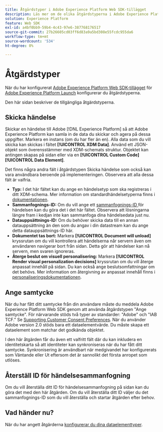 ```yaml
---
title: Åtgärdstyper i Adobe Experience Platform Web SDK-tillägget
description: Läs mer om de olika åtgärdstyperna i Adobe Experience Platform Web SDK-tillägget i Adobe Experience Platform Launch.
solution: Experience Platform
feature: Web SDK
exl-id: a4bf0bb9-59b4-4c43-97e6-387768176517
source-git-commit: 27b26605cd03ff6d83a9a5bd308e55fcdc955da6
workflow-type: tm+mt
source-wordcount: '534'
ht-degree: 0%

---
```


# Åtgärdstyper

När du har konfigurerat [Adobe Experience Platform Web SDK-tillägget](web-sdk-extension-configuration.md) för [Adobe Experience Platform Launch](https://experienceleague.adobe.com/docs/launch.html) konfigurerar du åtgärdstyperna.

Den här sidan beskriver de tillgängliga åtgärdstyperna.

## Skicka händelse

Skickar en händelse till Adobe [!DNL Experience Platform] så att Adobe Experience Platform kan samla in de data du skickar och agera på dessa uppgifter. Markera en instans (om du har fler än en). Alla data som du vill skicka kan skickas i fältet **[!UICONTROL XDM Data]**. Använd ett JSON-objekt som överensstämmer med XDM-schemats struktur. Objektet kan antingen skapas på sidan eller via en **[!UICONTROL Custom Code]** **[!UICONTROL Data Element]**.

Det finns några andra fält i åtgärdstypen Skicka händelse som också kan vara användbara beroende på implementeringen. Observera att alla dessa fält är valfria.

- **Typ:** I det här fältet kan du ange en händelsetyp som ska registreras i ditt XDM-schema. Mer information om standardhändelsetyperna finns i [dokumentationen](https://experienceleague.adobe.com/docs/experience-platform/edge/fundamentals/tracking-events.html?lang=en#using-the-sendbeacon-api).
- **Sammanfognings-ID:** Om du vill ange ett  [sammanfognings-ID ](https://experienceleague.adobe.com/docs/experience-platform/edge/fundamentals/merging-event-data.html?lang=en#fundamentals) för händelsen kan du göra det i det här fältet. Observera att lösningarna längre fram i kedjan inte kan sammanfoga dina händelsedata just nu.
- **Datauppsättnings-ID:** Om du behöver skicka data till en annan datauppsättning än den som du angav i din datastream kan du ange detta datauppsättnings-ID här.
- **Dokumentet tas bort:** Markera  **[!UICONTROL Document will unload]** kryssrutan om du vill kontrollera att händelserna når servern även om användaren navigerar bort från sidan. Detta gör att händelser kan nå servern, men svaren ignoreras.
- **Återge beslut om visuell personalisering:** Markera  **[!UICONTROL Render visual personalization decisions]** kryssrutan om du vill återge anpassat innehåll på sidan. Du kan också ange beslutsomfattningar om det behövs. Mer information om återgivning av anpassat innehåll finns i [personaliseringsdokumentationen](https://experienceleague.adobe.com/docs/experience-platform/edge/personalization/rendering-personalization-content.html?lang=en#automatically-rendering-content).

## Ange samtycke

När du har fått ditt samtycke från din användare måste du meddela Adobe Experience Platform Web SDK genom att använda åtgärdstypen &quot;Ange samtycke&quot;. För närvarande stöds två typer av standarder: &quot;Adobe&quot; och &quot;IAB TCF.&quot; Se [Supporting Customer Consent Preferences](../consent/supporting-consent.md). När du använder Adobe version 2.0 stöds bara ett dataelementvärde. Du måste skapa ett dataelement som matchar det godkända objektet.

I den här åtgärden får du även ett valfritt fält där du kan inkludera en identitetskarta så att identiteter kan synkroniseras när du har fått ditt samtycke. Synkronisering är användbart när medgivandet har konfigurerats som Väntande eller Ut eftersom det är sannolikt det första anropet som utlöses.

## Återställ ID för händelsesammanfogning

Om du vill återställa ditt ID för händelsesammanfogning på sidan kan du göra det med den här åtgärden. Om du vill återställa ditt ID väljer du det sammanfognings-ID som du vill återställa och startar åtgärden efter behov.

## Vad händer nu?

När du har angett åtgärderna [konfigurerar du dina dataelementtyper](data-element-types.md).
